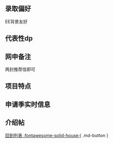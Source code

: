 ## 录取偏好

EE背景友好

## 代表性dp

## 网申备注

两封推荐信即可

## 项目特点

## 申请季实时信息

## 介绍帖

[回到列表 :fontawesome-solid-house:](选校梯度.md){ .md-button }
